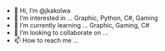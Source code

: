 - 👋 Hi, I’m @jkakolwa
- 👀 I’m interested in ... Graphic, Python, C#, Gaming
- 🌱 I’m currently learning ... Graphic, Gaming, C#
- 💞️ I’m looking to collaborate on ...
- 📫 How to reach me ...

<!---
jkakolwa/jkakolwa is a ✨ special ✨ repository because its `README.md` (this file) appears on your GitHub profile.
You can click the Preview link to take a look at your changes.
--->
